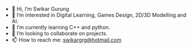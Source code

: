 - 👋 Hi, I’m Swikar Gurung
- 👀 I’m interested in Digital Learning, Games Design, 2D/3D Modelling and AI.
- 🌱 I’m currently learning C++ and python.
- 💞️ I’m looking to collaborate on projects.
- 📫 How to reach me: swikargrg@hotmail.com

<!---
sg1725m/sg1725m is a ✨ special ✨ repository because its `README.md` (this file) appears on your GitHub profile.
You can click the Preview link to take a look at your changes.
--->
